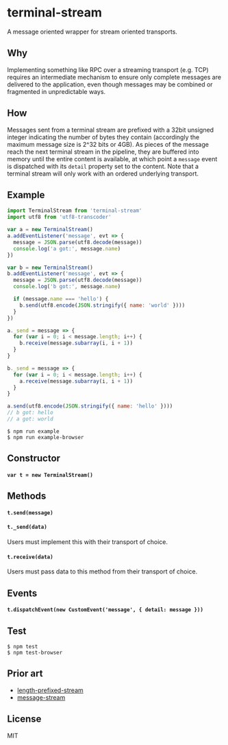 # terminal-stream
A message oriented wrapper for stream oriented transports.

## Why
Implementing something like RPC over a streaming transport (e.g. TCP) requires an intermediate mechanism to ensure only complete messages are delivered to the application, even though messages may be combined or fragmented in unpredictable ways.

## How
Messages sent from a terminal stream are prefixed with a 32bit unsigned integer indicating the number of bytes they contain (accordingly the maximum message size is 2^32 bits or 4GB). As pieces of the message reach the next terminal stream in the pipeline, they are buffered into memory until the entire content is available, at which point a `message` event is dispatched with its `detail` property set to the content. Note that a terminal stream will only work with an ordered underlying transport.

## Example
``` javascript
import TerminalStream from 'terminal-stream'
import utf8 from 'utf8-transcoder'

var a = new TerminalStream()
a.addEventListener('message', evt => {
  message = JSON.parse(utf8.decode(message))
  console.log('a got:', message.name)
})

var b = new TerminalStream()
b.addEventListener('message', evt => {
  message = JSON.parse(utf8.decode(message))
  console.log('b got:', message.name)

  if (message.name === 'hello') {
    b.send(utf8.encode(JSON.stringify({ name: 'world' })))
  }
})

a._send = message => {
  for (var i = 0; i < message.length; i++) {
    b.receive(message.subarray(i, i + 1))
  }
}

b._send = message => {
  for (var i = 0; i < message.length; i++) {
    a.receive(message.subarray(i, i + 1))
  }
}

a.send(utf8.encode(JSON.stringify({ name: 'hello' })))
// b got: hello
// a got: world
```
``` shell
$ npm run example
$ npm run example-browser
```

## Constructor
#### `var t = new TerminalStream()`

## Methods
#### `t.send(message)`
#### `t._send(data)`
Users must implement this with their transport of choice.
#### `t.receive(data)`
Users must pass data to this method from their transport of choice.

## Events
#### `t.dispatchEvent(new CustomEvent('message', { detail: message }))`

## Test
``` shell
$ npm test
$ npm test-browser
```

## Prior art
* [length-prefixed-stream](https://www.npmjs.com/package/length-prefixed-stream)
* [message-stream](https://www.npmjs.com/package/message-stream)

## License
MIT
